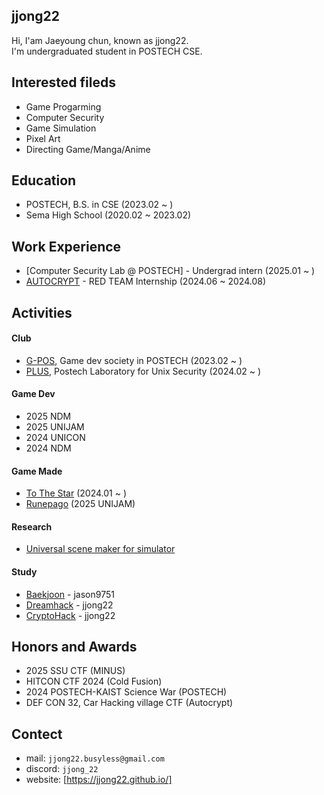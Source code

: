## jjong22

Hi, I'am Jaeyoung chun, known as jjong22. </br>
I'm undergraduated student in POSTECH CSE. </br>

## Interested fileds
- Game Progarming
- Computer Security 
- Game Simulation
- Pixel Art
- Directing Game/Manga/Anime

## Education
- POSTECH, B.S. in CSE (2023.02 ~ )
- Sema High School (2020.02 ~ 2023.02)

## Work Experience
- [Computer Security Lab @ POSTECH] - Undergrad intern (2025.01 ~ )
- [AUTOCRYPT] - RED TEAM Internship (2024.06 ~ 2024.08)

## Activities
#### Club
- [G-POS], Game dev society in POSTECH (2023.02 ~ )
- [PLUS], Postech Laboratory for Unix Security (2024.02 ~ )

#### Game Dev
- 2025 NDM
- 2025 UNIJAM
- 2024 UNICON 
- 2024 NDM

#### Game Made
- [To The Star] (2024.01 ~ )
- [Runepago] (2025 UNIJAM)

#### Research
- [Universal scene maker for simulator]

#### Study
- [Baekjoon] - jason9751
- [Dreamhack] - jjong22
- [CryptoHack] - jjong22

## Honors and Awards
- 2025 SSU CTF (MINUS)
- HITCON CTF 2024 (Cold Fusion)
- 2024 POSTECH-KAIST Science War (POSTECH)
- DEF CON 32, Car Hacking village CTF (Autocrypt)

## Contect
- mail: `jjong22.busyless@gmail.com`
- discord: `jjong_22`
- website: [https://jjong22.github.io/]

[G-POS]: https://github.com/GPOS-Gamemakers-in-POSTECH
[PLUS]: https://plus.or.kr/
[AUTOCRYPT]: https://autocrypt.co.kr/
[Computer Security Lab @POSTECH]: https://compsec.postech.ac.kr/
[To The Star]: https://github.com/GPOS-Gamemakers-in-POSTECH/GPOS-2024-to_the_STAR
[Runepago]: https://github.com/jjong22/Runepago
[Universal scene maker for simulator]: https://github.com/jjong22/simulation-scene-maker
[https://jjong22.github.io/]: https://jjong22.github.io/

[Baekjoon]: https://solved.ac/profile/jason9751
[Dreamhack]: https://dreamhack.io/users/45064
[CryptoHack]: https://cryptohack.org/user/jjong22/
